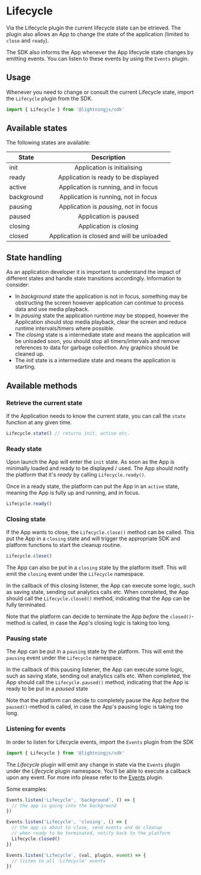 # Lifecycle

Via the Lifecycle plugin the current lifecycle state can be etrieved. The plugin also allows an App to change the state of the application (limited to `close` and `ready`).

The SDK also informs the App whenever the App lifecycle state changes by emitting events. You can listen to these events by using
the `Events` plugin.

## Usage

Whenever you need to change or consult the current Lifecycle state, import the `Lifecycle` plugin from the SDK.

```js
import { Lifecycle } from '@lightningjs/sdk'
```

## Available states

The following states are available:

| State         | Description                                 |
| ------------- |:-------------------------------------------:|
| init          | Application is initialising                 |
| ready         | Application is ready to be displayed        |
| active        | Application is running, and in focus        |
| background    | Application is running, not in focus        |
| pausing       | Application is _pausing_, not in focus      |
| paused        | Application is paused                       |
| closing       | Application is closing                      |
| closed        | Application is closed and will be unloaded  |

## State handling

As an application developer it is important to understand the impact of different states and handle state transitions accordingly. Information to consider:

* In _background_ state the application is not in focus, something may be obstructing the screen however application can continue to process data and use media playback.
* In _pausing_ state the application runtime *may* be stopped, however the Application should stop media playback, clear the screen and reduce runtime intervals/timers where possible.
* The _closing_ state is a intermediate state and means the application will be unloaded soon, you should stop all timers/intervals and remove references to data for garbage collection. Any graphics should be cleaned up.
* The _init_ state is a intermediate state and means the application is starting.

## Available methods

### Retrieve the current state

If the Application needs to know the current state, you can call the `state` function at any given time.

```js
Lifecycle.state() // returns init, active etc.
```

### Ready state

Upon launch the App will enter the `init` state. As soon as the App is minimally loaded and ready to be displayed / used.
The App should notify the platform that it's _ready_ by calling `Lifecycle.ready()`.

Once in a ready state, the platform can put the App in an `active` state, meaning the App is fully up and running, and in focus.

```js
Lifecycle.ready()
```

### Closing state

If the App wants to close, the `Lifecycle.close()` method can be called. This put the App in a `closing` state and will trigger the appropriate SDK and platform functions to start the cleanup routine.

```js
Lifecycle.close()
```

The App can also be put in a `closing` state by the platform itself. This will emit the `closing` event under the `Lifecycle` namespace.

In the callback of this closing listener, the App can execute some logic, such as saving state, sending out analytics calls etc.
When completed, the App should call the `Lifecycle.closed()` method, indicating that the App can be fully terminated.

Note that the platform can decide to terminate the App _before_ the `closed()`-method is called, in case the App's closing logic is taking too long.

### Pausing state

The App can be put in a `pausing` state by the platform. This will emit the `pausing` event under the `Lifecycle` namespace.

In the callback of this pausing listener, the App can execute some logic, such as saving state, sending out analytics calls etc.
When completed, the App should call the `Lifecycle.paused()` method, indicating that the App is ready to be put in a _paused_ state

Note that the platform can decide to completely pause the App _before_ the `paused()`-method is called, in case the App's pausing logic is taking too long.

### Listening for events

In order to listen for Lifecycle events, import the `Events` plugin from the SDK

```js
import { Lifecycle } from '@lightningjs/sdk'
```

The _Lifecycle_ plugin will emit any change in state via the `Events` plugin under the _Lifecycle_ plugin namespace.
You'll be able to execute a callback upon any event. For more info please refer to the [Events](#plugins/events) plugin.

Some examples:

```js
Events.listen('Lifecycle', 'background', () => {
  // the app is going into the background
})
```

```js
Events.listen('Lifecycle', 'closing', () => {
  // the app is about to close, send events and do cleanup
  // when ready to be terminated, notify back to the platform
  Lifecycle.closed()
})
```

```js
Events.listen('Lifecycle', (val, plugin, event) => {
  // listen to all 'Lifecycle' events
})
```
